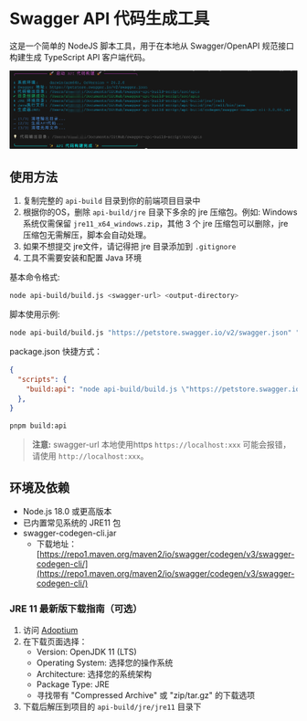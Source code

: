 # Swagger API 代码生成工具

这是一个简单的 NodeJS 脚本工具，用于在本地从 Swagger/OpenAPI 规范接口构建生成 TypeScript API 客户端代码。

![效果预览](docs/screenshots/preview.png)

## 使用方法

1. 复制完整的 `api-build` 目录到你的前端项目目录中
2. 根据你的OS，删除 `api-build/jre` 目录下多余的 jre 压缩包。例如: Windows 系统仅需保留 `jre11_x64_windows.zip`，其他 3 个 jre 压缩包可以删除，jre 压缩包无需解压，脚本会自动处理。
3. 如果不想提交 jre文件，请记得把 jre 目录添加到 `.gitignore`
4. 工具不需要安装和配置 Java 环境

基本命令格式:

```bash
node api-build/build.js <swagger-url> <output-directory>
```

脚本使用示例:

```bash
node api-build/build.js "https://petstore.swagger.io/v2/swagger.json" "src/apis"
```

package.json 快捷方式：

```json
{
  "scripts": {
    "build:api": "node api-build/build.js \"https://petstore.swagger.io/v2/swagger.json\" \"src/apis\""
  },
}
```

```bash
pnpm build:api
```

> **注意:** swagger-url 本地使用https `https://localhost:xxx` 可能会报错，请使用 `http://localhost:xxx`。

## 环境及依赖

- Node.js 18.0 或更高版本
- 已内置常见系统的 JRE11 包
- swagger-codegen-cli.jar
  - 下载地址：[https://repo1.maven.org/maven2/io/swagger/codegen/v3/swagger-codegen-cli/](https://repo1.maven.org/maven2/io/swagger/codegen/v3/swagger-codegen-cli/)

### JRE 11 最新版下载指南（可选）

1. 访问 [Adoptium](https://adoptium.net/)
2. 在下载页面选择：
   - Version: OpenJDK 11 (LTS)
   - Operating System: 选择您的操作系统
   - Architecture: 选择您的系统架构
   - Package Type: JRE
   - 寻找带有 "Compressed Archive" 或 "zip/tar.gz" 的下载选项
3. 下载后解压到项目的 `api-build/jre/jre11` 目录下
